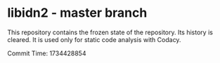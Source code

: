 # libidn2 - master branch

This repository contains the frozen state of the repository.
Its history is cleared. It is used only for static code
analysis with Codacy.

Commit Time: 1734428854